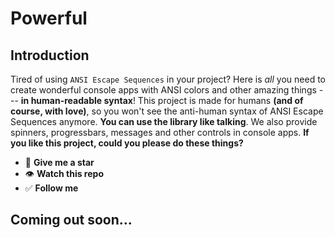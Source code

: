 # Powerful
## Introduction
Tired of using `ANSI Escape Sequences` in your project? Here is *all* you need to create wonderful console apps with ANSI colors and other amazing things --- **in human-readable syntax**! This project is made for humans **(and of course, with love)**, so you won't see the anti-human syntax of ANSI Escape Sequences anymore. **You can use the library like talking**. We also provide spinners, progressbars, messages and other controls in console apps.
**If you like this project, could you please do these things?**
- 🌟 **Give me a star**
- 👁 **Watch this repo**
- ✅ **Follow me**
## Coming out soon...
